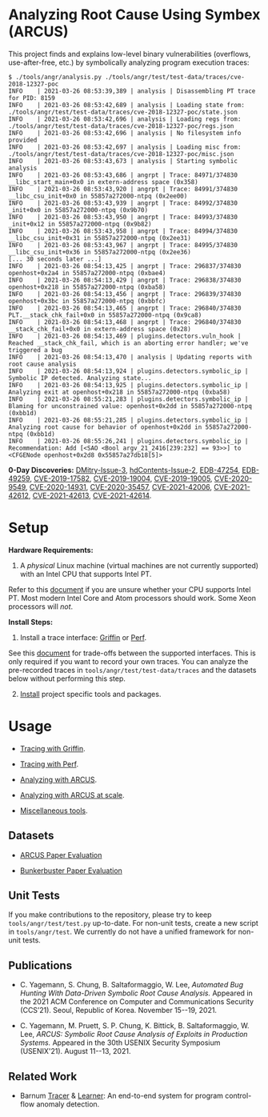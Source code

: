 Analyzing Root Cause Using Symbex (ARCUS)
=========================================

This project finds and explains low-level binary vulnerabilities (overflows, use-after-free,
etc.) by symbolically analyzing program execution traces:

```text
$ ./tools/angr/analysis.py ./tools/angr/test/test-data/traces/cve-2018-12327-poc
INFO    | 2021-03-26 08:53:39,389 | analysis | Disassembling PT trace for PID: 8159
INFO    | 2021-03-26 08:53:42,689 | analysis | Loading state from: ./tools/angr/test/test-data/traces/cve-2018-12327-poc/state.json
INFO    | 2021-03-26 08:53:42,696 | analysis | Loading regs from: ./tools/angr/test/test-data/traces/cve-2018-12327-poc/regs.json
INFO    | 2021-03-26 08:53:42,696 | analysis | No filesystem info provided
INFO    | 2021-03-26 08:53:42,697 | analysis | Loading misc from: ./tools/angr/test/test-data/traces/cve-2018-12327-poc/misc.json
INFO    | 2021-03-26 08:53:43,673 | analysis | Starting symbolic analysis
INFO    | 2021-03-26 08:53:43,686 | angrpt | Trace: 84971/374830 __libc_start_main+0x0 in extern-address space (0x358)
INFO    | 2021-03-26 08:53:43,920 | angrpt | Trace: 84991/374830 __libc_csu_init+0x0 in 55857a272000-ntpq (0x2ee00)
INFO    | 2021-03-26 08:53:43,939 | angrpt | Trace: 84992/374830 _init+0x0 in 55857a272000-ntpq (0x9b70)
INFO    | 2021-03-26 08:53:43,950 | angrpt | Trace: 84993/374830 _init+0x12 in 55857a272000-ntpq (0x9b82)
INFO    | 2021-03-26 08:53:43,958 | angrpt | Trace: 84994/374830 __libc_csu_init+0x31 in 55857a272000-ntpq (0x2ee31)
INFO    | 2021-03-26 08:53:43,967 | angrpt | Trace: 84995/374830 __libc_csu_init+0x36 in 55857a272000-ntpq (0x2ee36)
[... 30 seconds later ...]
INFO    | 2021-03-26 08:54:13,425 | angrpt | Trace: 296837/374830 openhost+0x2a4 in 55857a272000-ntpq (0xbae4)
INFO    | 2021-03-26 08:54:13,429 | angrpt | Trace: 296838/374830 openhost+0x218 in 55857a272000-ntpq (0xba58)
INFO    | 2021-03-26 08:54:13,456 | angrpt | Trace: 296839/374830 openhost+0x3bc in 55857a272000-ntpq (0xbbfc)
INFO    | 2021-03-26 08:54:13,465 | angrpt | Trace: 296840/374830 PLT.__stack_chk_fail+0x0 in 55857a272000-ntpq (0x9ca8)
INFO    | 2021-03-26 08:54:13,468 | angrpt | Trace: 296840/374830 __stack_chk_fail+0x0 in extern-address space (0x28)
INFO    | 2021-03-26 08:54:13,469 | plugins.detectors.vuln_hook | Reached __stack_chk_fail, which is an aborting error handler; we've triggered a bug
INFO    | 2021-03-26 08:54:13,470 | analysis | Updating reports with root cause analysis
INFO    | 2021-03-26 08:54:13,924 | plugins.detectors.symbolic_ip | Symbolic IP detected. Analyzing state...
INFO    | 2021-03-26 08:54:13,925 | plugins.detectors.symbolic_ip | Analyzing exit at openhost+0x218 in 55857a272000-ntpq (0xba58)
INFO    | 2021-03-26 08:55:21,283 | plugins.detectors.symbolic_ip | Blaming for unconstrained value: openhost+0x2dd in 55857a272000-ntpq (0xbb1d)
INFO    | 2021-03-26 08:55:21,285 | plugins.detectors.symbolic_ip | Analyzing root cause for behavior of openhost+0x2dd in 55857a272000-ntpq (0xbb1d)
INFO    | 2021-03-26 08:55:26,241 | plugins.detectors.symbolic_ip | Recommendation: Add [<SAO <Bool argv_21_2416[239:232] == 93>>] to <CFGENode openhost+0x2d8 0x55857a27db18[5]>
```

**0-Day Discoveries:**
[DMitry-Issue-3](https://github.com/jaygreig86/dmitry/issues/3),
[hdContents-Issue-2](https://github.com/LeftHandCold/hdContents/issues/2),
[EDB-47254](https://www.exploit-db.com/exploits/47254),
[EDB-49259](https://www.exploit-db.com/exploits/49259),
[CVE-2019-17582](https://nvd.nist.gov/vuln/detail/CVE-2019-17582),
[CVE-2019-19004](https://nvd.nist.gov/vuln/detail/CVE-2019-19004),
[CVE-2019-19005](https://nvd.nist.gov/vuln/detail/CVE-2019-19005),
[CVE-2020-9549](https://nvd.nist.gov/vuln/detail/CVE-2020-9549),
[CVE-2020-14931](https://nvd.nist.gov/vuln/detail/CVE-2020-14931),
[CVE-2020-35457](https://nvd.nist.gov/vuln/detail/CVE-2020-35457),
[CVE-2021-42006](https://nvd.nist.gov/vuln/detail/CVE-2021-42006),
[CVE-2021-42612](https://nvd.nist.gov/vuln/detail/CVE-2021-42612),
[CVE-2021-42613](https://nvd.nist.gov/vuln/detail/CVE-2021-42613),
[CVE-2021-42614](https://nvd.nist.gov/vuln/detail/CVE-2021-42614).

# Setup

**Hardware Requirements:**

1. A _physical_ Linux machine (virtual machines are not currently supported) with an Intel CPU
that supports Intel PT.

Refer to this [document](docs/check-pt.md) if you are unsure whether your CPU supports Intel PT.
Most modern Intel Core and Atom processors should work. Some Xeon processors will _not_.

**Install Steps:**

1. Install a trace interface: [Griffin](docs/griffin-setup.md) or [Perf](docs/perf.md).

See this [document](docs/tracer-tradeoffs.md) for trade-offs between the supported interfaces.
This is only required if you want to record your own traces. You can analyze the
pre-recorded traces in `tools/angr/test/test-data/traces` and the datasets below
without performing this step.

2. [Install](docs/arcus-setup.md) project specific tools and packages.

# Usage

* [Tracing with Griffin](docs/griffin-tracing.md).

* [Tracing with Perf](docs/perf.md).

* [Analyzing with ARCUS](docs/arcus.md).

* [Analyzing with ARCUS at scale](docs/scaling-arcus.md).

* [Miscellaneous tools](docs/misc-tools.md).

## Datasets

* [ARCUS Paper Evaluation](https://super.gtisc.gatech.edu/arcus-dataset-public.tgz)

* [Bunkerbuster Paper Evaluation](https://super.gtisc.gatech.edu/bunkerbuster-dataset-public.tgz)

## Unit Tests

If you make contributions to the repository, please try to keep `tools/angr/test/test.py` up-to-date. For non-unit tests,
create a new script in `tools/angr/test`. We currently do not have a unified framework for non-unit tests.

## Publications

* C. Yagemann, S. Chung, B. Saltaformaggio, W. Lee,
*Automated Bug Hunting With Data-Driven Symbolic Root Cause Analysis.*
Appeared in the 2021 ACM Conference on Computer and Communications Security (CCS’21).
Seoul, Republic of Korea. November 15--19, 2021.

* C. Yagemann, M. Pruett, S. P. Chung, K. Bittick, B. Saltaformaggio, W. Lee,
*ARCUS: Symbolic Root Cause Analysis of Exploits in Production Systems.*
Appeared in the 30th USENIX Security Symposium (USENIX'21).
August 11--13, 2021.

## Related Work

* Barnum [Tracer](https://github.com/carter-yagemann/barnum-tracer) & [Learner](https://github.com/carter-yagemann/barnum-learner):
An end-to-end system for program control-flow anomaly detection.
